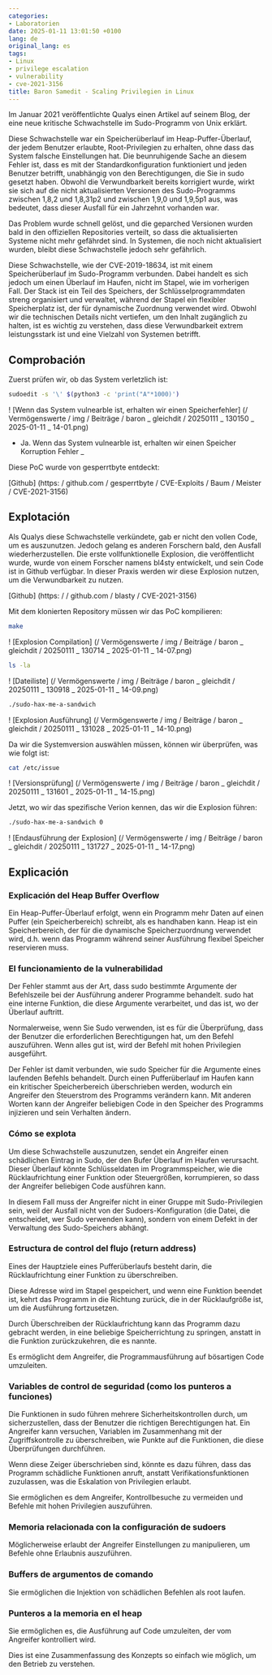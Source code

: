 ```yaml
---
categories:
- Laboratorien
date: 2025-01-11 13:01:50 +0100
lang: de
original_lang: es
tags:
- Linux
- privilege escalation
- vulnerability
- cve-2021-3156
title: Baron Samedit - Scaling Privilegien in Linux
---
```


Im Januar 2021 veröffentlichte Qualys einen Artikel auf seinem Blog, der eine neue kritische Schwachstelle im Sudo-Programm von Unix erklärt.

Diese Schwachstelle war ein Speicherüberlauf im Heap-Puffer-Überlauf, der jedem Benutzer erlaubte, Root-Privilegien zu erhalten, ohne dass das System falsche Einstellungen hat. Die beunruhigende Sache an diesem Fehler ist, dass es mit der Standardkonfiguration funktioniert und jeden Benutzer betrifft, unabhängig von den Berechtigungen, die Sie in sudo gesetzt haben. Obwohl die Verwundbarkeit bereits korrigiert wurde, wirkt sie sich auf die nicht aktualisierten Versionen des Sudo-Programms zwischen 1,8,2 und 1,8,31p2 und zwischen 1,9,0 und 1,9,5p1 aus, was bedeutet, dass dieser Ausfall für ein Jahrzehnt vorhanden war.

Das Problem wurde schnell gelöst, und die geparched Versionen wurden bald in den offiziellen Repositories verteilt, so dass die aktualisierten Systeme nicht mehr gefährdet sind. In Systemen, die noch nicht aktualisiert wurden, bleibt diese Schwachstelle jedoch sehr gefährlich.

Diese Schwachstelle, wie der CVE-2019-18634, ist mit einem Speicherüberlauf im Sudo-Programm verbunden. Dabei handelt es sich jedoch um einen Überlauf im Haufen, nicht im Stapel, wie im vorherigen Fall. Der Stack ist ein Teil des Speichers, der Schlüsselprogrammdaten streng organisiert und verwaltet, während der Stapel ein flexibler Speicherplatz ist, der für dynamische Zuordnung verwendet wird. Obwohl wir die technischen Details nicht vertiefen, um den Inhalt zugänglich zu halten, ist es wichtig zu verstehen, dass diese Verwundbarkeit extrem leistungsstark ist und eine Vielzahl von Systemen betrifft.

## Comprobación

Zuerst prüfen wir, ob das System verletzlich ist:

```bash
sudoedit -s '\' $(python3 -c 'print("A"*1000)')
```

! [Wenn das System vulnearble ist, erhalten wir einen Speicherfehler] (/ Vermögenswerte / img / Beiträge / baron _ gleichdit / 20250111 _ 130150 _ 2025-01-11 _ 14-01.png)
- Ja. Wenn das System vulnearble ist, erhalten wir einen Speicher Korruption Fehler _

Diese PoC wurde von gesperrtbyte entdeckt:

[Github] (https: / github.com / gesperrtbyte / CVE-Exploits / Baum / Meister / CVE-2021-3156)

## Explotación

Als Qualys diese Schwachstelle verkündete, gab er nicht den vollen Code, um es auszunutzen. Jedoch gelang es anderen Forschern bald, den Ausfall wiederherzustellen. Die erste vollfunktionelle Explosion, die veröffentlicht wurde, wurde von einem Forscher namens bl4sty entwickelt, und sein Code ist in Github verfügbar. In dieser Praxis werden wir diese Explosion nutzen, um die Verwundbarkeit zu nutzen.

[Github] (https: / / github.com / blasty / CVE-2021-3156)

Mit dem klonierten Repository müssen wir das PoC kompilieren:

```bash
make
```

! [Explosion Compilation] (/ Vermögenswerte / img / Beiträge / baron _ gleichdit / 20250111 _ 130714 _ 2025-01-11 _ 14-07.png)

```bash
ls -la
```

! [Dateiliste] (/ Vermögenswerte / img / Beiträge / baron _ gleichdit / 20250111 _ 130918 _ 2025-01-11 _ 14-09.png)

```bash
./sudo-hax-me-a-sandwich
```

! [Explosion Ausführung] (/ Vermögenswerte / img / Beiträge / baron _ gleichdit / 20250111 _ 131028 _ 2025-01-11 _ 14-10.png)

Da wir die Systemversion auswählen müssen, können wir überprüfen, was wie folgt ist:

```bash
cat /etc/issue
```

! [Versionsprüfung] (/ Vermögenswerte / img / Beiträge / baron _ gleichdit / 20250111 _ 131601 _ 2025-01-11 _ 14-15.png)

Jetzt, wo wir das spezifische Verion kennen, das wir die Explosion führen:

```bash
./sudo-hax-me-a-sandwich 0
```

! [Endausführung der Explosion] (/ Vermögenswerte / img / Beiträge / baron _ gleichdit / 20250111 _ 131727 _ 2025-01-11 _ 14-17.png)

## Explicación

### Explicación del Heap Buffer Overflow

Ein Heap-Puffer-Überlauf erfolgt, wenn ein Programm mehr Daten auf einen Puffer (ein Speicherbereich) schreibt, als es handhaben kann. Heap ist ein Speicherbereich, der für die dynamische Speicherzuordnung verwendet wird, d.h. wenn das Programm während seiner Ausführung flexibel Speicher reservieren muss.

### El funcionamiento de la vulnerabilidad

Der Fehler stammt aus der Art, dass sudo bestimmte Argumente der Befehlszeile bei der Ausführung anderer Programme behandelt. sudo hat eine interne Funktion, die diese Argumente verarbeitet, und das ist, wo der Überlauf auftritt.

Normalerweise, wenn Sie Sudo verwenden, ist es für die Überprüfung, dass der Benutzer die erforderlichen Berechtigungen hat, um den Befehl auszuführen. Wenn alles gut ist, wird der Befehl mit hohen Privilegien ausgeführt.

Der Fehler ist damit verbunden, wie sudo Speicher für die Argumente eines laufenden Befehls behandelt. Durch einen Pufferüberlauf im Haufen kann ein kritischer Speicherbereich überschrieben werden, wodurch ein Angreifer den Steuerstrom des Programms verändern kann. Mit anderen Worten kann der Angreifer beliebigen Code in den Speicher des Programms injizieren und sein Verhalten ändern.

### Cómo se explota

Um diese Schwachstelle auszunutzen, sendet ein Angreifer einen schädlichen Eintrag in Sudo, der den Bufer Überlauf im Haufen verursacht. Dieser Überlauf könnte Schlüsseldaten im Programmspeicher, wie die Rücklaufrichtung einer Funktion oder Steuergrößen, korrumpieren, so dass der Angreifer beliebigen Code ausführen kann.

In diesem Fall muss der Angreifer nicht in einer Gruppe mit Sudo-Privilegien sein, weil der Ausfall nicht von der Sudoers-Konfiguration (die Datei, die entscheidet, wer Sudo verwenden kann), sondern von einem Defekt in der Verwaltung des Sudo-Speichers abhängt.

### Estructura de control del flujo (return address)

Eines der Hauptziele eines Pufferüberlaufs besteht darin, die Rücklaufrichtung einer Funktion zu überschreiben.

Diese Adresse wird im Stapel gespeichert, und wenn eine Funktion beendet ist, kehrt das Programm in die Richtung zurück, die in der Rücklaufgröße ist, um die Ausführung fortzusetzen.

Durch Überschreiben der Rücklaufrichtung kann das Programm dazu gebracht werden, in eine beliebige Speicherrichtung zu springen, anstatt in die Funktion zurückzukehren, die es nannte.

Es ermöglicht dem Angreifer, die Programmausführung auf bösartigen Code umzuleiten.

### Variables de control de seguridad (como los punteros a funciones)

Die Funktionen in sudo führen mehrere Sicherheitskontrollen durch, um sicherzustellen, dass der Benutzer die richtigen Berechtigungen hat. Ein Angreifer kann versuchen, Variablen im Zusammenhang mit der Zugriffskontrolle zu überschreiben, wie Punkte auf die Funktionen, die diese Überprüfungen durchführen.

Wenn diese Zeiger überschrieben sind, könnte es dazu führen, dass das Programm schädliche Funktionen anruft, anstatt Verifikationsfunktionen zuzulassen, was die Eskalation von Privilegien erlaubt.

Sie ermöglichen es dem Angreifer, Kontrollbesuche zu vermeiden und Befehle mit hohen Privilegien auszuführen.

### Memoria relacionada con la configuración de sudoers

Möglicherweise erlaubt der Angreifer Einstellungen zu manipulieren, um Befehle ohne Erlaubnis auszuführen.

### Buffers de argumentos de comando

Sie ermöglichen die Injektion von schädlichen Befehlen als root laufen.

### Punteros a la memoria en el heap

Sie ermöglichen es, die Ausführung auf Code umzuleiten, der vom Angreifer kontrolliert wird.

Dies ist eine Zusammenfassung des Konzepts so einfach wie möglich, um den Betrieb zu verstehen.